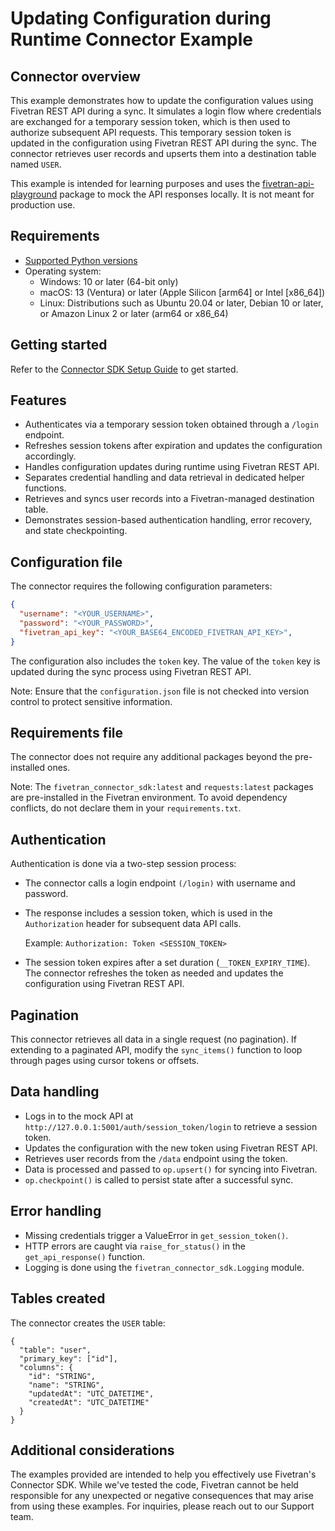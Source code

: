 # Updating Configuration during Runtime Connector Example

## Connector overview
This example demonstrates how to update the configuration values using Fivetran REST API during a sync. It simulates a login flow where credentials are exchanged for a temporary session token, which is then used to authorize subsequent API requests. This temporary session token is updated in the configuration using Fivetran REST API during the sync. The connector retrieves user records and upserts them into a destination table named `USER`.

This example is intended for learning purposes and uses the [fivetran-api-playground](https://pypi.org/project/fivetran-api-playground/) package to mock the API responses locally. It is not meant for production use.


## Requirements
- [Supported Python versions](https://github.com/fivetran/fivetran_connector_sdk/blob/main/README.md#requirements)   
- Operating system:
  - Windows: 10 or later (64-bit only)
  - macOS: 13 (Ventura) or later (Apple Silicon [arm64] or Intel [x86_64])
  - Linux: Distributions such as Ubuntu 20.04 or later, Debian 10 or later, or Amazon Linux 2 or later (arm64 or x86_64)


## Getting started
Refer to the [Connector SDK Setup Guide](https://fivetran.com/docs/connectors/connector-sdk/setup-guide) to get started.


## Features
- Authenticates via a temporary session token obtained through a `/login` endpoint.
- Refreshes session tokens after expiration and updates the configuration accordingly.
- Handles configuration updates during runtime using Fivetran REST API.
- Separates credential handling and data retrieval in dedicated helper functions.
- Retrieves and syncs user records into a Fivetran-managed destination table.
- Demonstrates session-based authentication handling, error recovery, and state checkpointing.


## Configuration file
The connector requires the following configuration parameters: 

```json
{
  "username": "<YOUR_USERNAME>",
  "password": "<YOUR_PASSWORD>",
  "fivetran_api_key": "<YOUR_BASE64_ENCODED_FIVETRAN_API_KEY>",
}
```

The configuration also includes the `token` key. The value of the `token` key is updated during the sync process using Fivetran REST API.

Note: Ensure that the `configuration.json` file is not checked into version control to protect sensitive information.


## Requirements file
The connector does not require any additional packages beyond the pre-installed ones.

Note: The `fivetran_connector_sdk:latest` and `requests:latest` packages are pre-installed in the Fivetran environment. To avoid dependency conflicts, do not declare them in your `requirements.txt`.


## Authentication
Authentication is done via a two-step session process:
- The connector calls a login endpoint `(/login)` with username and password.
- The response includes a session token, which is used in the `Authorization` header for subsequent data API calls.

    Example:
    `Authorization: Token <SESSION_TOKEN>`
- The session token expires after a set duration (`__TOKEN_EXPIRY_TIME`). The connector refreshes the token as needed and updates the configuration using Fivetran REST API.


## Pagination
This connector retrieves all data in a single request (no pagination). If extending to a paginated API, modify the `sync_items()` function to loop through pages using cursor tokens or offsets.


## Data handling
- Logs in to the mock API at `http://127.0.0.1:5001/auth/session_token/login` to retrieve a session token.
- Updates the configuration with the new token using Fivetran REST API.
- Retrieves user records from the `/data` endpoint using the token.
- Data is processed and passed to `op.upsert()` for syncing into Fivetran.
- `op.checkpoint()` is called to persist state after a successful sync.


## Error handling
- Missing credentials trigger a ValueError in `get_session_token()`.
- HTTP errors are caught via `raise_for_status()` in the `get_api_response()` function.
- Logging is done using the `fivetran_connector_sdk.Logging` module.


## Tables created
The connector creates the `USER` table:

```
{
  "table": "user",
  "primary_key": ["id"],
  "columns": {
    "id": "STRING",
    "name": "STRING",
    "updatedAt": "UTC_DATETIME",
    "createdAt": "UTC_DATETIME"
  }
}
```


## Additional considerations

The examples provided are intended to help you effectively use Fivetran's Connector SDK. While we've tested the code, Fivetran cannot be held responsible for any unexpected or negative consequences that may arise from using these examples. For inquiries, please reach out to our Support team.
